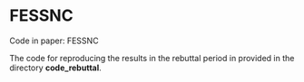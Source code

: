 # FESSNC
Code in paper: FESSNC

The code for reproducing the results in the rebuttal period in provided in the directory **code_rebuttal**.
